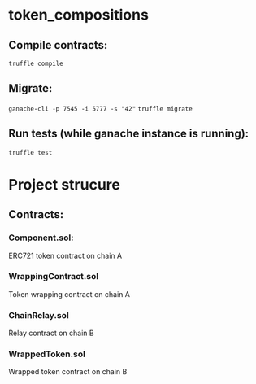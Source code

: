 # token_compositions

## Compile contracts:
`truffle compile`

## Migrate:
`ganache-cli -p 7545 -i 5777 -s "42"`
`truffle migrate`

## Run tests (while ganache instance is running):
`truffle test`


# Project strucure

## Contracts:

### Component.sol:
ERC721 token contract on chain A

### WrappingContract.sol
Token wrapping contract on chain A

### ChainRelay.sol
Relay contract on chain B

### WrappedToken.sol
Wrapped token contract on chain B

